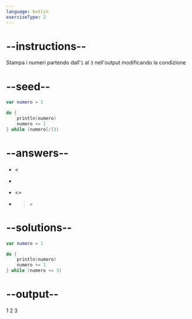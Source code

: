 ```yaml
---
language: kotlin
exerciseType: 2
---
```


# --instructions--

Stampa i numeri partendo dall'`1` al `3` nell'output modificando la condizione

# --seed--

```kotlin
var numero = 1

do {
    println(numero)
    numero += 1
} while (numero[/]3)
```

# --answers--

-  < 
-  > 
-  <= 
-  >= 

# --solutions--

```kotlin
var numero = 1

do {
    println(numero)
    numero += 1
} while (numero <= 3)
```

# --output--

1
2
3
